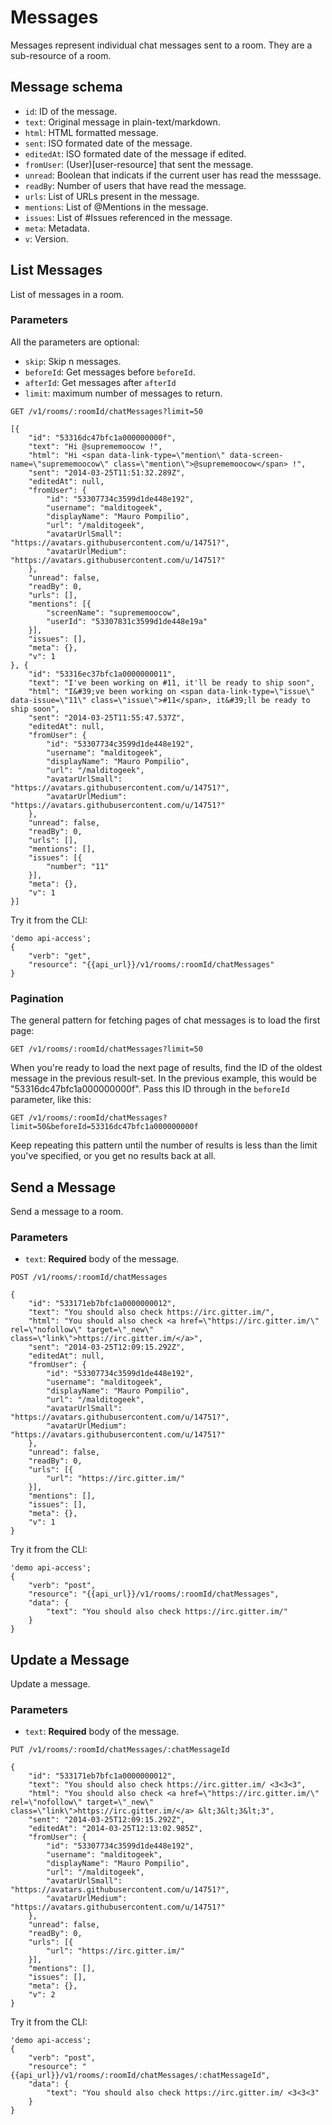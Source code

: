 # Messages

Messages represent individual chat messages sent to a room. They are a sub-resource of a room.

## Message schema

- `id`: ID of the message.
- `text`: Original message in plain-text/markdown.
- `html`: HTML formatted message.
- `sent`: ISO formated date of the message.
- `editedAt`: ISO formated date of the message if edited.
- `fromUser`: (User)[user-resource] that sent the message.
- `unread`: Boolean that indicats if the current user has read the messsage.
- `readBy`: Number of users that have read the message.
- `urls`: List of URLs present in the message.
- `mentions`: List of @Mentions in the message.
- `issues`: List of #Issues referenced in the message.
- `meta`: Metadata.
- `v`: Version.

## List Messages

List of messages in a room.

### Parameters

All the parameters are optional:

- `skip`: Skip n messages.
- `beforeId`: Get messages before `beforeId`.
- `afterId`: Get messages after `afterId`
- `limit`: maximum number of messages to return.

```
GET /v1/rooms/:roomId/chatMessages?limit=50
```

```
[{
    "id": "53316dc47bfc1a000000000f",
    "text": "Hi @suprememoocow !",
    "html": "Hi <span data-link-type=\"mention\" data-screen-name=\"suprememoocow\" class=\"mention\">@suprememoocow</span> !",
    "sent": "2014-03-25T11:51:32.289Z",
    "editedAt": null,
    "fromUser": {
        "id": "53307734c3599d1de448e192",
        "username": "malditogeek",
        "displayName": "Mauro Pompilio",
        "url": "/malditogeek",
        "avatarUrlSmall": "https://avatars.githubusercontent.com/u/14751?",
        "avatarUrlMedium": "https://avatars.githubusercontent.com/u/14751?"
    },
    "unread": false,
    "readBy": 0,
    "urls": [],
    "mentions": [{
        "screenName": "suprememoocow",
        "userId": "53307831c3599d1de448e19a"
    }],
    "issues": [],
    "meta": {},
    "v": 1
}, {
    "id": "53316ec37bfc1a0000000011",
    "text": "I've been working on #11, it'll be ready to ship soon",
    "html": "I&#39;ve been working on <span data-link-type=\"issue\" data-issue=\"11\" class=\"issue\">#11</span>, it&#39;ll be ready to ship soon",
    "sent": "2014-03-25T11:55:47.537Z",
    "editedAt": null,
    "fromUser": {
        "id": "53307734c3599d1de448e192",
        "username": "malditogeek",
        "displayName": "Mauro Pompilio",
        "url": "/malditogeek",
        "avatarUrlSmall": "https://avatars.githubusercontent.com/u/14751?",
        "avatarUrlMedium": "https://avatars.githubusercontent.com/u/14751?"
    },
    "unread": false,
    "readBy": 0,
    "urls": [],
    "mentions": [],
    "issues": [{
        "number": "11"
    }],
    "meta": {},
    "v": 1
}]
```

Try it from the CLI:
```
'demo api-access';
{
    "verb": "get",
    "resource": "{{api_url}}/v1/rooms/:roomId/chatMessages"
}
```


### Pagination

The general pattern for fetching pages of chat messages is to load the first page:

```
GET /v1/rooms/:roomId/chatMessages?limit=50
```

When you're ready to load the next page of results, find the ID of the oldest
message in the previous result-set. In the previous example, this would be
"53316dc47bfc1a000000000f". Pass this ID through in the `beforeId` parameter, like
this:

```
GET /v1/rooms/:roomId/chatMessages?limit=50&beforeId=53316dc47bfc1a000000000f
```

Keep repeating this pattern until the number of results is less than the limit
you've specified, or you get no results back at all.


## Send a Message

Send a message to a room.

### Parameters

- `text`: **Required** body of the message.

```
POST /v1/rooms/:roomId/chatMessages
```

```
{
    "id": "533171eb7bfc1a0000000012",
    "text": "You should also check https://irc.gitter.im/",
    "html": "You should also check <a href=\"https://irc.gitter.im/\" rel=\"nofollow\" target=\"_new\" class=\"link\">https://irc.gitter.im/</a>",
    "sent": "2014-03-25T12:09:15.292Z",
    "editedAt": null,
    "fromUser": {
        "id": "53307734c3599d1de448e192",
        "username": "malditogeek",
        "displayName": "Mauro Pompilio",
        "url": "/malditogeek",
        "avatarUrlSmall": "https://avatars.githubusercontent.com/u/14751?",
        "avatarUrlMedium": "https://avatars.githubusercontent.com/u/14751?"
    },
    "unread": false,
    "readBy": 0,
    "urls": [{
        "url": "https://irc.gitter.im/"
    }],
    "mentions": [],
    "issues": [],
    "meta": {},
    "v": 1
}
```

Try it from the CLI:
```
'demo api-access';
{
    "verb": "post",
    "resource": "{{api_url}}/v1/rooms/:roomId/chatMessages",
    "data": {
        "text": "You should also check https://irc.gitter.im/"
    }
}
```


## Update a Message

Update a message.

### Parameters

- `text`: **Required** body of the message.

```
PUT /v1/rooms/:roomId/chatMessages/:chatMessageId
```

```
{
    "id": "533171eb7bfc1a0000000012",
    "text": "You should also check https://irc.gitter.im/ <3<3<3",
    "html": "You should also check <a href=\"https://irc.gitter.im/\" rel=\"nofollow\" target=\"_new\" class=\"link\">https://irc.gitter.im/</a> &lt;3&lt;3&lt;3",
    "sent": "2014-03-25T12:09:15.292Z",
    "editedAt": "2014-03-25T12:13:02.985Z",
    "fromUser": {
        "id": "53307734c3599d1de448e192",
        "username": "malditogeek",
        "displayName": "Mauro Pompilio",
        "url": "/malditogeek",
        "avatarUrlSmall": "https://avatars.githubusercontent.com/u/14751?",
        "avatarUrlMedium": "https://avatars.githubusercontent.com/u/14751?"
    },
    "unread": false,
    "readBy": 0,
    "urls": [{
        "url": "https://irc.gitter.im/"
    }],
    "mentions": [],
    "issues": [],
    "meta": {},
    "v": 2
}
```

Try it from the CLI:
```
'demo api-access';
{
    "verb": "post",
    "resource": "{{api_url}}/v1/rooms/:roomId/chatMessages/:chatMessageId",
    "data": {
        "text": "You should also check https://irc.gitter.im/ <3<3<3"
    }
}
```
